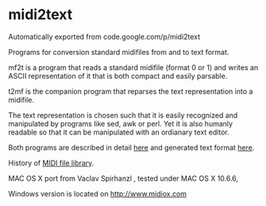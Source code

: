 # midi2text
Automatically exported from code.google.com/p/midi2text

Programs for conversion standard midifiles from and to text format.

mf2t is a program that reads a standard midifile (format 0 or 1) and writes an ASCII representation of it that is both compact and easily parsable.

t2mf is the companion program that reparses the text representation into a midifile.

The text representation is chosen such that it is easily recognized and manipulated by programs like sed, awk or perl. Yet it is also humanly readable so that it can be manipulated with an ordianary text editor.

Both programs are described in detail [here](https://code.google.com/p/midi2text/wiki/ProgDescription) and generated text format [here](https://code.google.com/p/midi2text/wiki/TextFormatDescr).

History of [MIDI file library](https://code.google.com/p/midi2text/wiki/MidiFileLibDescr).

MAC OS X port from Vaclav Spirhanzl , tested under MAC OS X 10.6.6,

Windows version is located on http://www.midiox.com
